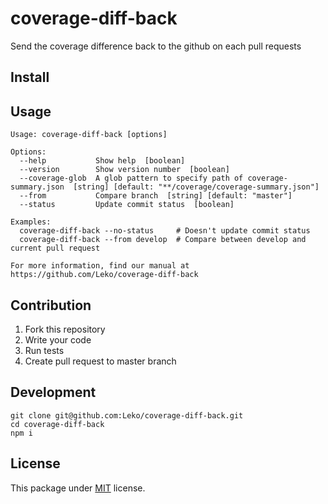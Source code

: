 # coverage-diff-back

Send the coverage difference back to the github on each pull requests

## Install

## Usage

```
Usage: coverage-diff-back [options]

Options:
  --help           Show help  [boolean]
  --version        Show version number  [boolean]
  --coverage-glob  A glob pattern to specify path of coverage-summary.json  [string] [default: "**/coverage/coverage-summary.json"]
  --from           Compare branch  [string] [default: "master"]
  --status         Update commit status  [boolean]

Examples:
  coverage-diff-back --no-status     # Doesn't update commit status
  coverage-diff-back --from develop  # Compare between develop and current pull request

For more information, find our manual at https://github.com/Leko/coverage-diff-back
```

## Contribution

1. Fork this repository
1. Write your code
1. Run tests
1. Create pull request to master branch

## Development

```
git clone git@github.com:Leko/coverage-diff-back.git
cd coverage-diff-back
npm i
```

## License

This package under [MIT](https://opensource.org/licenses/MIT) license.
